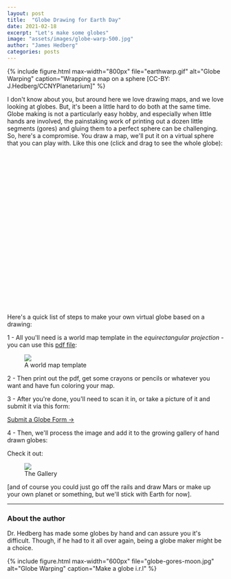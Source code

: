 ```yaml
---
layout: post
title:  "Globe Drawing for Earth Day"
date: 2021-02-18
excerpt: "Let's make some globes"
image: "assets/images/globe-warp-500.jpg"
author: "James Hedberg"
categories: posts
---
```




{%
include figure.html
max-width="800px"
file="earthwarp.gif" alt="Globe Warping"
caption="Wrapping a map on a sphere [CC-BY: J.Hedberg/CCNYPlanetarium]"
%}

I don't know about you, but around here we love drawing maps, and we love looking at globes. But, it's been a little hard to do both at the same time. Globe making is not a particularly easy hobby, and especially when little hands are involved, the painstaking work of printing out a dozen little segments (gores) and gluing them to a perfect sphere can be challenging. So, here's a compromise. You draw a map, we'll put it on a virtual sphere that you can play with. Like this one (click and drag to see the whole globe):

<canvas id="c" style="display: block; padding: 5px;
  width: 80%;
  height: 350px;
  margin: auto;"></canvas>


Here's a quick list of steps to make your own virtual globe based on a drawing:

1 - All you'll need is a world map template in the *equirectangular projection* - you can use this <a href="{{base.url}}/assets/dynamic-media/globes/worldmap-template.pdf">pdf file</a>:


<div class="row">
<figure class="figure d-block mx-auto" style="max-width: 300px;">
<a href="{{base.url}}/assets/dynamic-media/globes/worldmap-template.pdf"><img class="figure-img img-fluid" src="{{base.url}}/assets/images/map-template.jpg"/></a>
   <figcaption class="figure-caption">A world map template</figcaption>
</figure>
</div>




2 - Then print out the pdf, get some crayons or pencils or whatever you want and have fun coloring your map.

3 - After you're done, you'll need to scan it in, or take a picture of it and submit it via this form:

<a href="https://docs.google.com/forms/d/e/1FAIpQLSea36PxYpKEelEz1ogO7Bb7XgUsOYOlIiU5gGtLadPHxuCexQ/viewform?usp=sf_link" class="btn btn-primary" target="_blank">Submit a Globe Form &rarr;</a>

4 - Then, we'll process the image and add it to the growing gallery of hand drawn globes:

Check it out:

<div class="row">
<figure class="figure d-block mx-auto" style="max-width: 300px;">
<a href="{{base.url}}/kids-draw-planets/"><img class="figure-img img-fluid" src="{{base.url}}/assets/images/gallery-thumb.jpg"/></a>
   <figcaption class="figure-caption">The Gallery</figcaption>
</figure>
</div>


[and of course you could just go off the rails and draw Mars or make up your own planet or something, but we'll stick with Earth for now].

---

### About the author

Dr. Hedberg has made some globes by hand and can assure you it's difficult. Though, if he had to it all over again, being a globe maker might be a choice.

{%
include figure.html
max-width="600px"
file="globe-gores-moon.jpg" alt="Globe Warping"
caption="Make a globe i.r.l"
%}

<script type="module">

  import * as THREE from '{{base.url}}/assets/javascript/threejs/three.module.js';
  import { OrbitControls } from '{{base.url}}/assets/javascript/threejs/OrbitControls.js';

function main() {
const canvas = document.querySelector('#c');
const renderer = new THREE.WebGLRenderer({canvas});

const fov = 75;
const aspect = 2;  // the canvas default
const near = 0.1;
const far = 5;
const camera = new THREE.PerspectiveCamera(fov, aspect, near, far);
camera.position.z = 2;

const scene = new THREE.Scene();

{
  const color = 0xFFFFFF;
  const intensity = 1;
  const light = new THREE.DirectionalLight(color, intensity);
  light.position.set(-1, 2, 4);
  scene.add(light);
}

const controls = new OrbitControls( camera, canvas );
controls.minDistance = 1.5;
controls.maxDistance = 5;
controls.enablePan = false;
controls.enableZoom = true;


const geometry = new THREE.SphereGeometry( 1, 64, 32 );
geometry.name = "theGlobe";
const material = new THREE.MeshStandardMaterial({
  roughness: 1
});

const textureLoader = new THREE.TextureLoader();
textureLoader.load("{{base.url}}/assets/dynamic-media/globes/globe-drawings/earth-jah.jpg", function(map) {

  map.anisotropy = 8;

  material.map = map;
  material.needsUpdate = true;
  material.opacity = 1;

});
const theGlobe = new THREE.Mesh( geometry, material )
theGlobe.name = "theGlobe"
scene.add( theGlobe);


function resizeRendererToDisplaySize(renderer) {
  const canvas = renderer.domElement;
  const width = canvas.clientWidth;
  const height = canvas.clientHeight;
  const needResize = canvas.width !== width || canvas.height !== height;
  if (needResize) {
    renderer.setSize(width, height, false);
  }
  return needResize;
}

function render(time) {
  time *= 0.0001;

  theGlobe.rotation.y = time;
  if (resizeRendererToDisplaySize(renderer)) {
    const canvas = renderer.domElement;
    camera.aspect = canvas.clientWidth / canvas.clientHeight;
    camera.updateProjectionMatrix();
  }



  renderer.render(scene, camera);

  requestAnimationFrame(render);
}

requestAnimationFrame(render);
}

main();


</script>
